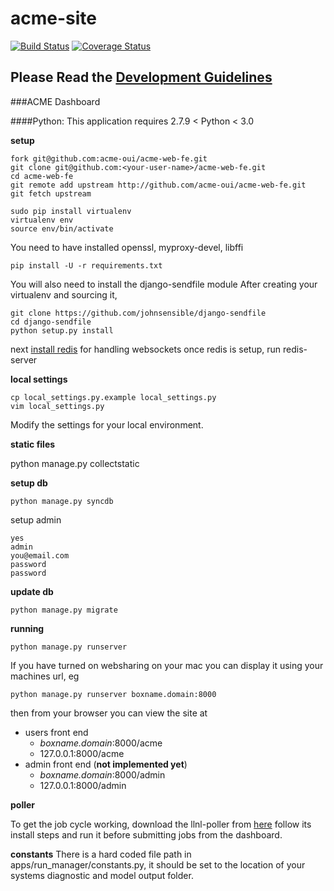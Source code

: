 acme-site
=========
[![Build Status](https://travis-ci.org/ACME-OUI/acme-web-fe.svg?branch=master)](https://travis-ci.org/ACME-OUI/acme-web-fe)
[![Coverage Status](https://coveralls.io/repos/github/sterlingbaldwin/acme-web-fe/badge.svg?branch=master)](https://coveralls.io/github/sterlingbaldwin/acme-web-fe?branch=master)
## Please Read the [Development Guidelines](https://github.com/ACME-OUI/acme-web-fe/wiki/Development-Guidelines)

###ACME Dashboard

####Python: This application requires  2.7.9 &lt; Python &lt; 3.0

**setup**

    fork git@github.com:acme-oui/acme-web-fe.git
    git clone git@github.com:<your-user-name>/acme-web-fe.git
    cd acme-web-fe
    git remote add upstream http://github.com/acme-oui/acme-web-fe.git
    git fetch upstream

    sudo pip install virtualenv
    virtualenv env
    source env/bin/activate

You need to have installed openssl, myproxy-devel, libffi

    pip install -U -r requirements.txt


You will also need to install the django-sendfile module
After creating your virtualenv and sourcing it,

    git clone https://github.com/johnsensible/django-sendfile
    cd django-sendfile
    python setup.py install


next [install redis](http://redis.io/topics/quickstart) for handling websockets
once redis is setup, run 
    redis-server


**local settings**

    cp local_settings.py.example local_settings.py
    vim local_settings.py

Modify the settings for your local environment.

**static files**

   python manage.py collectstatic


**setup db**

    python manage.py syncdb

setup admin

    yes
    admin
    you@email.com
    password
    password

**update db**

    python manage.py migrate

**running**

    python manage.py runserver

If you have turned on websharing on your mac you can display it using your machines url, eg

    python manage.py runserver boxname.domain:8000

then from your browser you can view the site at

* users front end
  * *boxname.domain*:8000/acme
  * 127.0.0.1:8000/acme
* admin front end (**not implemented yet**)
  * *boxname.domain*:8000/admin
  * 127.0.0.1:8000/admin

**poller**

To get the job cycle working, download the llnl-poller from [here](https://github.com/sterlingbaldwin/llnl-poller)
follow its install steps and run it before submitting jobs from the dashboard.

**constants**
There is a hard coded file path in apps/run_manager/constants.py, it should be set to the location of your systems diagnostic and model output folder.

